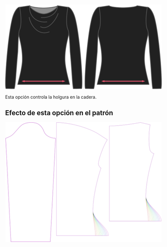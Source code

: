 ![La opción de holgura de cadera en Diana](./hipsease.svg)

Esta opción controla la holgura en la cadera.


## Efecto de esta opción en el patrón
![Esta imagen muestra el efecto de esta opción superponiendo varias variantes que tienen un valor diferente para esta opción](diana_hipsease_sample.svg "Efecto de esta opción en el patrón")